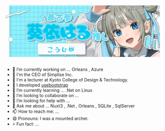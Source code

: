[![Banner](./assets/haru.png)]()

## 

- 🔭 I’m currently working on ... Orleans , Azure
- 🚀 I'm the CEO of Simplise Inc.
- 🏫 I'm a lecturer at Kyoto College of Design & Technology.
- 🏢 I developed [usebootstrap](https://usebootstrap.org/)  
- 🌱 I’m currently learning ... .Net on Linux 
- 👯 I’m looking to collaborate on ... 
- 🤔 I’m looking for help with ...
- 💬 Ask me about ... Nuxt3 , .Net , Orleans , SQLite , SqlServer
- 📫 How to reach me: ...
- 😄 Pronouns: I was a mounted archer.
- ⚡ Fun fact: ...

